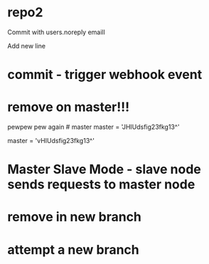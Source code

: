 # repo2

Commit with users.noreply emaill

Add new line
# commit - trigger webhook event

# remove on master!!!
pewpew pew again    # master
master = 'JHIUdsfig23fkg13^'





master = 'vHIUdsfig23fkg13^'

# Master Slave Mode - slave node sends requests to master node



# remove in new branch

# attempt a new branch





